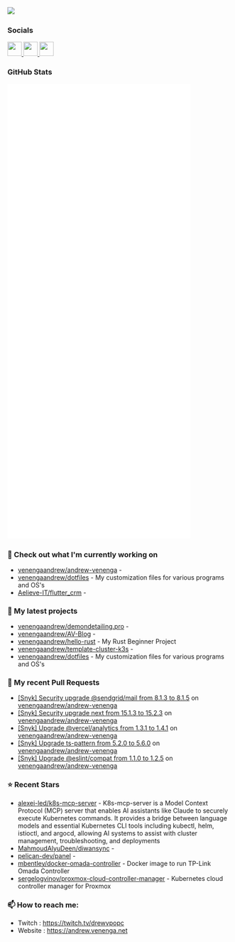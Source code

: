 <a href="https://www.twitch.tv/drewvpopc" target="_blank" rel="noreferrer"><img
src="https://img.shields.io/twitch/status/drewvpopc?logo=twitchsx&style=for-the-badge&color=0891b2&labelColor=1c1917&label=TWITCH+STATUS" /></a>

### Socials

<p align="left"> <a href="https://www.github.com/venengaandrew" target="_blank" rel="noreferrer"> <picture> <source media="(prefers-color-scheme: dark)" srcset="https://raw.githubusercontent.com/danielcranney/readme-generator/main/public/icons/socials/github-dark.svg" /> <source media="(prefers-color-scheme: light)" srcset="https://raw.githubusercontent.com/danielcranney/readme-generator/main/public/icons/socials/github.svg" /> <img src="https://raw.githubusercontent.com/danielcranney/readme-generator/main/public/icons/socials/github.svg" width="32" height="32" /> </picture> </a> <a href="https://www.linkedin.com/in/andrew-k-venenga" target="_blank" rel="noreferrer"> <picture> <source media="(prefers-color-scheme: dark)" srcset="https://raw.githubusercontent.com/danielcranney/readme-generator/main/public/icons/socials/linkedin-dark.svg" /> <source media="(prefers-color-scheme: light)" srcset="https://raw.githubusercontent.com/danielcranney/readme-generator/main/public/icons/socials/linkedin.svg" /> <img src="https://raw.githubusercontent.com/danielcranney/readme-generator/main/public/icons/socials/linkedin.svg" width="32" height="32" /> </picture> </a> <a href="https://www.twitch.tv/drewvpopc" target="_blank" rel="noreferrer"> <picture> <source media="(prefers-color-scheme: dark)" srcset="https://raw.githubusercontent.com/danielcranney/readme-generator/main/public/icons/socials/twitch-dark.svg" /> <source media="(prefers-color-scheme: light)" srcset="https://raw.githubusercontent.com/danielcranney/readme-generator/main/public/icons/socials/twitch.svg" /> <img src="https://raw.githubusercontent.com/danielcranney/readme-generator/main/public/icons/socials/twitch.svg" width="32" height="32" /> </picture> </a></p>

### GitHub Stats

<p align="left"><img src="https://raw.githubusercontent.com/venengaandrew/venengaandrew/main/github-metrics.svg" /></p>

### 👷 Check out what I'm currently working on

- [venengaandrew/andrew-venenga](https://github.com/venengaandrew/andrew-venenga) - 
- [venengaandrew/dotfiles](https://github.com/venengaandrew/dotfiles) - My customization files for various programs and OS&#39;s
- [Aelieve-IT/flutter_crm](https://github.com/Aelieve-IT/flutter_crm) - 
### 🌱 My latest projects

- [venengaandrew/demondetailing.pro](https://github.com/venengaandrew/demondetailing.pro) - 
- [venengaandrew/AV-Blog](https://github.com/venengaandrew/AV-Blog) - 
- [venengaandrew/hello-rust](https://github.com/venengaandrew/hello-rust) - My Rust Beginner Project
- [venengaandrew/template-cluster-k3s](https://github.com/venengaandrew/template-cluster-k3s) - 
- [venengaandrew/dotfiles](https://github.com/venengaandrew/dotfiles) - My customization files for various programs and OS&#39;s
### 🔨 My recent Pull Requests

- [[Snyk] Security upgrade @sendgrid/mail from 8.1.3 to 8.1.5](https://github.com/venengaandrew/andrew-venenga/pull/68) on [venengaandrew/andrew-venenga](https://github.com/venengaandrew/andrew-venenga)
- [[Snyk] Security upgrade next from 15.1.3 to 15.2.3](https://github.com/venengaandrew/andrew-venenga/pull/67) on [venengaandrew/andrew-venenga](https://github.com/venengaandrew/andrew-venenga)
- [[Snyk] Upgrade @vercel/analytics from 1.3.1 to 1.4.1](https://github.com/venengaandrew/andrew-venenga/pull/62) on [venengaandrew/andrew-venenga](https://github.com/venengaandrew/andrew-venenga)
- [[Snyk] Upgrade ts-pattern from 5.2.0 to 5.6.0](https://github.com/venengaandrew/andrew-venenga/pull/61) on [venengaandrew/andrew-venenga](https://github.com/venengaandrew/andrew-venenga)
- [[Snyk] Upgrade @eslint/compat from 1.1.0 to 1.2.5](https://github.com/venengaandrew/andrew-venenga/pull/60) on [venengaandrew/andrew-venenga](https://github.com/venengaandrew/andrew-venenga)
### ⭐ Recent Stars

- [alexei-led/k8s-mcp-server](https://github.com/alexei-led/k8s-mcp-server) - K8s-mcp-server is a Model Context Protocol (MCP) server that enables AI assistants like Claude to securely execute Kubernetes commands. It provides a bridge between language models and essential Kubernetes CLI tools including kubectl, helm, istioctl, and argocd, allowing AI systems to assist with cluster management, troubleshooting, and deployments
- [MahmoudAlyuDeen/diwansync](https://github.com/MahmoudAlyuDeen/diwansync) - 
- [pelican-dev/panel](https://github.com/pelican-dev/panel) - 
- [mbentley/docker-omada-controller](https://github.com/mbentley/docker-omada-controller) - Docker image to run TP-Link Omada Controller
- [sergelogvinov/proxmox-cloud-controller-manager](https://github.com/sergelogvinov/proxmox-cloud-controller-manager) - Kubernetes cloud controller manager for Proxmox
### 📫 How to reach me:
  - Twitch    : <https://twitch.tv/drewvpopc>
  - Website   : <https://andrew.venenga.net>
